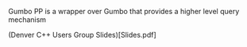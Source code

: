 Gumbo PP is a wrapper over Gumbo that provides a higher level query mechanism

(Denver C++ Users Group Slides)[Slides.pdf]

